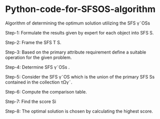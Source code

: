 # Python-code-for-SFSOS-algorithm
 Algorithm of determining the optimum solution utilizing the SFS γ˜OSs
 
Step-1: Formulate the results given by expert for each object into SFS S. 

Step-2: Frame the SFS T S. 

Step-3: Based on the primary attribute requirement define a suitable operation for the given problem.

Step-4: Determine SFS γ˜OSs .

Step-5: Consider the SFS γ˜OS which is the union of the primary SFS Ss contained in the collection τΩγ˜.

Step-6: Compute the comparison table. 

Step-7: Find the score Si

Step-8: The optimal solution is chosen by calculating the highest score. 
